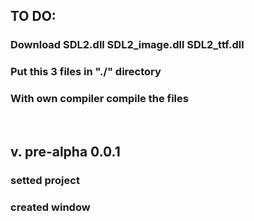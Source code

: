 <h2>TO DO:</h2>
<h3>Download SDL2.dll SDL2_image.dll SDL2_ttf.dll</h3>
<h3>Put this 3 files in "./" directory</h3>
<h3>With own compiler compile the files</h3>
<br/>
<h2>v. pre-alpha 0.0.1</h2>
<h3>  setted project</h3>
<h3>  created window</h3>
